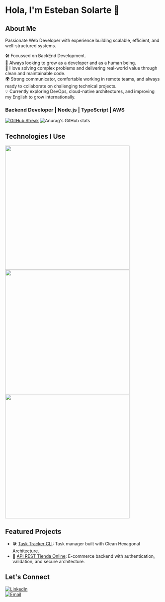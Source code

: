 # Hola, I'm Esteban Solarte 👋

## About Me

Passionate Web Developer with experience building scalable, efficient, and well-structured systems.

🛠️ Focussed on BackEnd Development.</br>
🚀 Always looking to grow as a developer and as a human being.</br>
🧠 I love solving complex problems and delivering real-world value through clean and maintainable code.</br>
 🌍 Strong communicator, comfortable working in remote teams, and always ready to collaborate on challenging technical projects.</br>
💡 Currently exploring DevOps, cloud-native architectures, and improving my English to grow internationally.</br>

### Backend Developer | Node.js | TypeScript | AWS

[![GitHub Streak](https://streak-stats.demolab.com?user=estebandev08&theme=dark&hide_border=true&exclude_days=Sun%2CSat)](https://git.io/streak-stats)
![Anurag's GitHub stats](https://github-readme-stats.vercel.app/api/top-langs/?username=estebandev08&hide=Jupyter%20Notebook&hide_border=true&layout=compact&theme=dark)

## Technologies I Use

<div align="left">
  <div>
    <img src="https://skillicons.dev/icons?i=nodejs,js,ts,express,nestjs,postgres,mysql,prisma,docker" height="400" />
  </div>
  <div>
    <img src="https://skillicons.dev/icons?i=html,css,react,tailwind,vite" height="400" />
  </div>
  <div>
    <img src="https://skillicons.dev/icons?i=git,github,githubactions,aws,vscode,linux" height="400" />
  </div>
</div>

## Featured Projects

- 🛠️ [Task Tracker CLI](https://github.com/EstebanDev08/task-tracker-cli): Task manager built with Clean Hexagonal Architecture.
- 🛒 [API REST Tienda Online](https://github.com/EstebanDev08/api-rest-node-postgre): E-commerce backend with authentication, validation, and secure architecture.

## Let's Connect

[![LinkedIn](https://img.shields.io/badge/LinkedIn-Esteban%20Solarte-0A66C2?style=for-the-badge&logo=linkedin&logoColor=white)](https://www.linkedin.com/in/estebandev/)  
[![Email](https://img.shields.io/badge/estebansolarte86@gmail.com-email-D14836?style=for-the-badge&logo=gmail&logoColor=white)](mailto:estebansolarte86@gmail.com)


